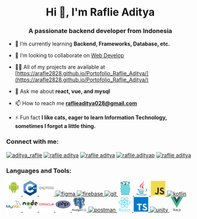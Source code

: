 <h1 align="center">Hi 👋, I'm Raflie Aditya</h1>
<h3 align="center">A passionate backend developer from Indonesia</h3>

- 🌱 I’m currently learning **Backend, Frameworks, Database, etc.**

- 👯 I’m looking to collaborate on [Web Develop](https://github.com/Arafle2828/Project_Tester-WebTopUp)

- 👨‍💻 All of my projects are available at [https://arafle2828.github.io/Portofolio_Raflie_Aditya/](https://arafle2828.github.io/Portofolio_Raflie_Aditya/)

- 💬 Ask me about **react, vue, and mysql**

- 📫 How to reach me **raflieaditya028@gmail.com**

- ⚡ Fun fact **I like cats, eager to learn Information Technology, sometimes I forgot a little thing.**

<h3 align="left">Connect with me:</h3>
<p align="left">
<a href="https://twitter.com/aditya_raflie" target="blank"><img align="center" src="https://raw.githubusercontent.com/rahuldkjain/github-profile-readme-generator/master/src/images/icons/Social/twitter.svg" alt="aditya_raflie" height="30" width="40" /></a>
<a href="https://linkedin.com/in/raflie-aditya-5a58a8285" target="blank"><img align="center" src="https://raw.githubusercontent.com/rahuldkjain/github-profile-readme-generator/master/src/images/icons/Social/linked-in-alt.svg" alt="raflie aditya" height="30" width="40" /></a>
<a href="https://fb.com/Raflie.Aditya.7505" target="blank"><img align="center" src="https://raw.githubusercontent.com/rahuldkjain/github-profile-readme-generator/master/src/images/icons/Social/facebook.svg" alt="raflie aditya" height="30" width="40" /></a>
<a href="https://instagram.com/raflie.adityap" target="blank"><img align="center" src="https://raw.githubusercontent.com/rahuldkjain/github-profile-readme-generator/master/src/images/icons/Social/instagram.svg" alt="raflie.adityap" height="30" width="40" /></a>
<a href="https://www.youtube.com/@raflissiaarnoldi" target="blank"><img align="center" src="https://raw.githubusercontent.com/rahuldkjain/github-profile-readme-generator/master/src/images/icons/Social/youtube.svg" alt="raflie aditya" height="30" width="40" /></a>
</p>

<h3 align="left">Languages and Tools:</h3>
<p align="left"> <a href="https://developer.android.com" target="_blank" rel="noreferrer"> <img src="https://raw.githubusercontent.com/devicons/devicon/master/icons/android/android-original-wordmark.svg" alt="android" width="40" height="40"/> </a> <a href="https://www.w3schools.com/cpp/" target="_blank" rel="noreferrer"> <img src="https://raw.githubusercontent.com/devicons/devicon/master/icons/cplusplus/cplusplus-original.svg" alt="cplusplus" width="40" height="40"/> </a> <a href="https://expressjs.com" target="_blank" rel="noreferrer"> <img src="https://raw.githubusercontent.com/devicons/devicon/master/icons/express/express-original-wordmark.svg" alt="express" width="40" height="40"/> </a> <a href="https://www.figma.com/" target="_blank" rel="noreferrer"> <img src="https://www.vectorlogo.zone/logos/figma/figma-icon.svg" alt="figma" width="40" height="40"/> </a> <a href="https://firebase.google.com/" target="_blank" rel="noreferrer"> <img src="https://www.vectorlogo.zone/logos/firebase/firebase-icon.svg" alt="firebase" width="40" height="40"/> </a> <a href="https://git-scm.com/" target="_blank" rel="noreferrer"> <img src="https://www.vectorlogo.zone/logos/git-scm/git-scm-icon.svg" alt="git" width="40" height="40"/> </a> <a href="https://golang.org" target="_blank" rel="noreferrer"> <img src="https://raw.githubusercontent.com/devicons/devicon/master/icons/go/go-original.svg" alt="go" width="40" height="40"/> </a> <a href="https://www.java.com" target="_blank" rel="noreferrer"> <img src="https://raw.githubusercontent.com/devicons/devicon/master/icons/java/java-original.svg" alt="java" width="40" height="40"/> </a> <a href="https://developer.mozilla.org/en-US/docs/Web/JavaScript" target="_blank" rel="noreferrer"> <img src="https://raw.githubusercontent.com/devicons/devicon/master/icons/javascript/javascript-original.svg" alt="javascript" width="40" height="40"/> </a> <a href="https://kotlinlang.org" target="_blank" rel="noreferrer"> <img src="https://www.vectorlogo.zone/logos/kotlinlang/kotlinlang-icon.svg" alt="kotlin" width="40" height="40"/> </a> <a href="https://www.mysql.com/" target="_blank" rel="noreferrer"> <img src="https://raw.githubusercontent.com/devicons/devicon/master/icons/mysql/mysql-original-wordmark.svg" alt="mysql" width="40" height="40"/> </a> <a href="https://nodejs.org" target="_blank" rel="noreferrer"> <img src="https://raw.githubusercontent.com/devicons/devicon/master/icons/nodejs/nodejs-original-wordmark.svg" alt="nodejs" width="40" height="40"/> </a> <a href="https://www.oracle.com/" target="_blank" rel="noreferrer"> <img src="https://raw.githubusercontent.com/devicons/devicon/master/icons/oracle/oracle-original.svg" alt="oracle" width="40" height="40"/> </a> <a href="https://www.php.net" target="_blank" rel="noreferrer"> <img src="https://raw.githubusercontent.com/devicons/devicon/master/icons/php/php-original.svg" alt="php" width="40" height="40"/> </a> <a href="https://www.postgresql.org" target="_blank" rel="noreferrer"> <img src="https://raw.githubusercontent.com/devicons/devicon/master/icons/postgresql/postgresql-original-wordmark.svg" alt="postgresql" width="40" height="40"/> </a> <a href="https://postman.com" target="_blank" rel="noreferrer"> <img src="https://www.vectorlogo.zone/logos/getpostman/getpostman-icon.svg" alt="postman" width="40" height="40"/> </a> <a href="https://reactjs.org/" target="_blank" rel="noreferrer"> <img src="https://raw.githubusercontent.com/devicons/devicon/master/icons/react/react-original-wordmark.svg" alt="react" width="40" height="40"/> </a> <a href="https://www.typescriptlang.org/" target="_blank" rel="noreferrer"> <img src="https://raw.githubusercontent.com/devicons/devicon/master/icons/typescript/typescript-original.svg" alt="typescript" width="40" height="40"/> </a> <a href="https://unity.com/" target="_blank" rel="noreferrer"> <img src="https://www.vectorlogo.zone/logos/unity3d/unity3d-icon.svg" alt="unity" width="40" height="40"/> </a> <a href="https://vuejs.org/" target="_blank" rel="noreferrer"> <img src="https://raw.githubusercontent.com/devicons/devicon/master/icons/vuejs/vuejs-original-wordmark.svg" alt="vuejs" width="40" height="40"/> </a> </p>


<svg fill="none" width="100%"  xmlns="http://www.w3.org/2000/svg">
 <foreignObject width="100%" height="100%">
  <div xmlns="http://www.w3.org/1999/xhtml">
      <style>
        .wrapper {
          height: 100vh;
          display: grid;
          place-items: center;
        }

        .text {
          width: 9ch;
          animation: typing 1.5s steps(9), blink .5s step-end infinite alternate;
          white-space: nowrap;
          overflow: hidden;
          border-right: 3px solid;
          font-family: monospace;
          font-size: 4em;
          background: linear-gradient(90deg, rgba(0,241,220,1) 0%, rgba(86,115,241,1) 44%, rgba(103,68,241,1) 54%, rgba(254,0,255,1) 100%);
          -webkit-background-clip: text;
          -webkit-text-fill-color: transparent;
        }

        @keyframes typing {
          from {
            width: 0
          }
        }

        @keyframes blink {
          from, to { border-color: transparent }
          50% { border-color: rgba(254,0,255,1); }
        }
      </style>
      <div class="wrapper">
        <div class="text">
          CodeFlow.
        </div>
      </div>
  </div>
 </foreignObject>
</svg>

<div align="center">
 <a class="link" href="https://github.com/codeflowjs/codeflowjs/blame/main/header.svg">
  <img class="image" src="header.svg" alt="Click to see the source">
 </a>
</div>

